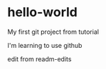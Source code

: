 # hello-world
My first git project from tutorial

I'm learning to use github

edit from readm-edits
